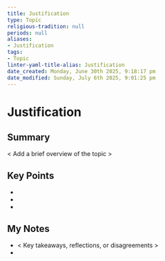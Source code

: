 ```yaml
---
title: Justification
type: Topic
religious-tradition: null
periods: null
aliases:
- Justification
tags:
- Topic
linter-yaml-title-alias: Justification
date_created: Monday, June 30th 2025, 9:18:17 pm
date_modified: Sunday, July 6th 2025, 9:01:25 pm
---
```


# Justification

## Summary
< Add a brief overview of the topic >

## Key Points
- 
- 
- 

## My Notes
- < Key takeaways, reflections, or disagreements >
- 